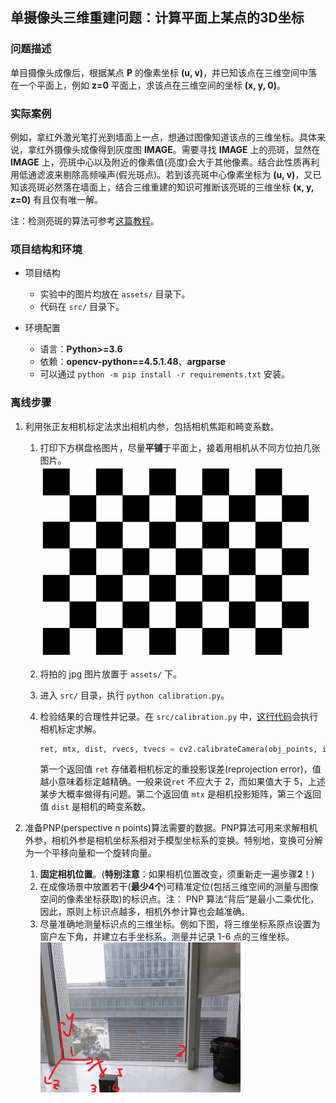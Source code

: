 ## 单摄像头三维重建问题：计算平面上某点的3D坐标

### 问题描述

单目摄像头成像后，根据某点 **P** 的像素坐标 **(u, v)**，并已知该点在三维空间中落在一个平面上，例如 **z=0** 平面上，求该点在三维空间的坐标 **(x, y, 0)**。

### 实际案例

例如，拿红外激光笔打光到墙面上一点，想通过图像知道该点的三维坐标。具体来说，拿红外摄像头成像得到灰度图 **IMAGE**。需要寻找 **IMAGE** 上的亮斑，显然在 **IMAGE** 上，亮斑中心以及附近的像素值(亮度)会大于其他像素。结合此性质再利用低通滤波来剔除高频噪声(假光斑点)。若到该亮斑中心像素坐标为 **(u, v)**，又已知该亮斑必然落在墙面上，结合三维重建的知识可推断该亮斑的三维坐标 **(x, y, z=0)** 有且仅有唯一解。

注：检测亮斑的算法可参考[这篇教程](https://www.pyimagesearch.com/2016/10/31/detecting-multiple-bright-spots-in-an-image-with-python-and-opencv/)。

### 项目结构和环境

- 项目结构
  - 实验中的图片均放在 `assets/` 目录下。
  - 代码在 `src/` 目录下。

- 环境配置
  - 语言：**Python>=3.6**
  - 依赖：**opencv-python==4.5.1.48**、**argparse**
  - 可以通过 `python -m pip install -r requirements.txt` 安装。
### 离线步骤

1. 利用张正友相机标定法求出相机内参，包括相机焦距和畸变系数。
   1. 打印下方棋盘格图片，尽量**平铺**于平面上，接着用相机从不同方位拍几张图片。<img src="https://github.com/Zju-George/3DReconstructionExample/raw/main/assets/checkerboard.png" alt="HMI" width="433" height="305" align="bottom" />
   
   2. 将拍的 jpg 图片放置于 `assets/` 下。
   3. 进入 `src/` 目录，执行 `python calibration.py`。
   4. 检验结果的合理性并记录。在 `src/calibration.py` 中，[这行代码](https://github.com/Zju-George/3DReconstructionExample/blob/a2ab1cc6d42094d5043bbdafdee6d1865ed5240b/src/calibration.py#L44)会执行相机标定求解。
        ```python
        ret, mtx, dist, rvecs, tvecs = cv2.calibrateCamera(obj_points, img_points, size, None, None)
        ```
        第一个返回值 `ret` 存储着相机标定的重投影误差(reprojection error)，值越小意味着标定越精确。一般来说`ret` 不应大于 2，而如果值大于 5，上述某步大概率做得有问题。第二个返回值 `mtx` 是相机投影矩阵，第三个返回值 `dist` 是相机的畸变系数。
   

2. 准备PNP(perspective n points)算法需要的数据。PNP算法可用来求解相机外参，相机外参是相机坐标系相对于模型坐标系的变换。特别地，变换可分解为一个平移向量和一个旋转向量。
   1. **固定相机位置**。(**特别注意**：如果相机位置改变，须重新走一遍步骤**2**！)
   2. 在成像场景中放置若干(**最少4个**)可精准定位(包括三维空间的测量与图像空间的像素坐标获取)的标识点。注： PNP 算法“背后”是最小二乘优化，因此，原则上标识点越多，相机外参计算也会越准确。
   3. 尽量准确地测量标识点的三维坐标。例如下图，将三维坐标系原点设置为窗户左下角，并建立右手坐标系。测量并记录 1-6 点的三维坐标。<img src="https://github.com/Zju-George/3DReconstructionExample/raw/main/assets/image.jpg" alt="HMI" width="320" height="240" align="bottom" />